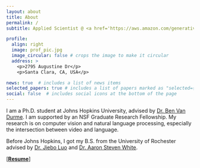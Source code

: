 ```yaml
---
layout: about
title: About
permalink: /
subtitle: Applied Scientist @ <a href='https://aws.amazon.com/generative-ai/'>Amazon Artificial General Intelligence (AGI) team.</a>

profile:
  align: right
  image: prof_pic.jpg
  image_circular: false # crops the image to make it circular
  address: >
    <p>2795 Augustine Dr</p>
    <p>Santa Clara, CA, USA</p>

news: true  # includes a list of news items
selected_papers: true # includes a list of papers marked as "selected={true}"
social: false  # includes social icons at the bottom of the page
---
```


I am a Ph.D. student at Johns Hopkins University, advised by [Dr. Ben Van Durme](). I am supported by an NSF Graduate Research Fellowship. My research is on computer vision and natural language processing, especially the intersection between video and language.

Before Johns Hopkins, I got my B.S. from the University of Rochester advised by [Dr. Jiebo Luo](https://www.cs.rochester.edu/u/jluo/) and [Dr. Aaron Steven White](https://aaronstevenwhite.io/). 

[//]: # (**Email**: alexdmartinresearch AT gmail DOT com)

\[**[Resume](assets/pdf/CV.pdf)**\] 
<!-- \[**[Wechat](assets/img/wechat.jpg)**\] -->